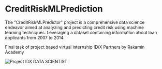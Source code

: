 # CreditRiskMLPrediction
The "CreditRiskMLPredictor" project is a comprehensive data science endeavor aimed at analyzing and predicting credit risk using machine learning techniques. Leveraging a dataset containing information about loan applicants from 2007 to 2014.

Final task of project based virtual internship ID/X Partners by Rakamin Academy

![Project IDX DATA SCIENTIST](https://github.com/kryandhi/CreditRiskMLPrediction/assets/91004582/de857712-ad9a-4210-86e3-06b13ab5dda4)

